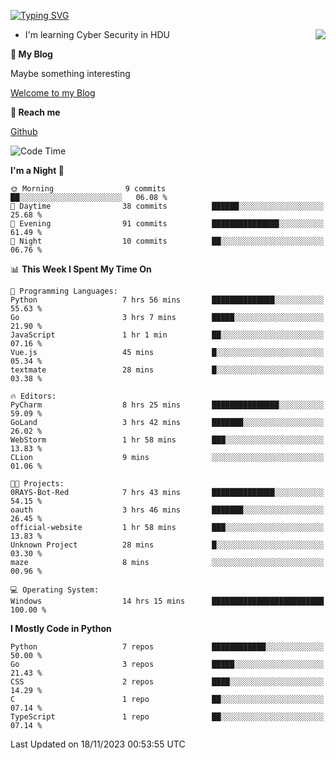 [![Typing SVG](https://readme-typing-svg.herokuapp.com?font=Fira+Code&pause=1000&random=false&width=450&height=60&lines=Hello+%F0%9F%91%8B%F0%9F%8F%BB;I'm+JBNRZ)](https://git.io/typing-svg)

<a href="#">
  <img align="right" src="https://github-readme-stats.vercel.app/api?username=JBNRZ&show_icons=true&bg_color=15,f2f7fd,E0EAFC" />
</a>

- I'm learning Cyber Security in HDU

 **🌱 My Blog**

Maybe something interesting

[Welcome to my Blog](https://jbnrz.com.cn/)

 **💬 Reach me** 

[Github](https://github.com/JBNRZ)


<!--START_SECTION:waka-->
![Code Time](http://img.shields.io/badge/Code%20Time-93%20hrs%2034%20mins-blue)

**I'm a Night 🦉** 

```text
🌞 Morning                9 commits           ██░░░░░░░░░░░░░░░░░░░░░░░   06.08 % 
🌆 Daytime                38 commits          ██████░░░░░░░░░░░░░░░░░░░   25.68 % 
🌃 Evening                91 commits          ███████████████░░░░░░░░░░   61.49 % 
🌙 Night                  10 commits          ██░░░░░░░░░░░░░░░░░░░░░░░   06.76 % 
```


📊 **This Week I Spent My Time On** 

```text
💬 Programming Languages: 
Python                   7 hrs 56 mins       ██████████████░░░░░░░░░░░   55.63 % 
Go                       3 hrs 7 mins        █████░░░░░░░░░░░░░░░░░░░░   21.90 % 
JavaScript               1 hr 1 min          ██░░░░░░░░░░░░░░░░░░░░░░░   07.16 % 
Vue.js                   45 mins             █░░░░░░░░░░░░░░░░░░░░░░░░   05.34 % 
textmate                 28 mins             █░░░░░░░░░░░░░░░░░░░░░░░░   03.38 % 

🔥 Editors: 
PyCharm                  8 hrs 25 mins       ███████████████░░░░░░░░░░   59.09 % 
GoLand                   3 hrs 42 mins       ███████░░░░░░░░░░░░░░░░░░   26.02 % 
WebStorm                 1 hr 58 mins        ███░░░░░░░░░░░░░░░░░░░░░░   13.83 % 
CLion                    9 mins              ░░░░░░░░░░░░░░░░░░░░░░░░░   01.06 % 

🐱‍💻 Projects: 
0RAYS-Bot-Red            7 hrs 43 mins       ██████████████░░░░░░░░░░░   54.15 % 
oauth                    3 hrs 46 mins       ███████░░░░░░░░░░░░░░░░░░   26.45 % 
official-website         1 hr 58 mins        ███░░░░░░░░░░░░░░░░░░░░░░   13.83 % 
Unknown Project          28 mins             █░░░░░░░░░░░░░░░░░░░░░░░░   03.30 % 
maze                     8 mins              ░░░░░░░░░░░░░░░░░░░░░░░░░   00.96 % 

💻 Operating System: 
Windows                  14 hrs 15 mins      █████████████████████████   100.00 % 
```

**I Mostly Code in Python** 

```text
Python                   7 repos             ████████████░░░░░░░░░░░░░   50.00 % 
Go                       3 repos             █████░░░░░░░░░░░░░░░░░░░░   21.43 % 
CSS                      2 repos             ████░░░░░░░░░░░░░░░░░░░░░   14.29 % 
C                        1 repo              ██░░░░░░░░░░░░░░░░░░░░░░░   07.14 % 
TypeScript               1 repo              ██░░░░░░░░░░░░░░░░░░░░░░░   07.14 % 
```




 Last Updated on 18/11/2023 00:53:55 UTC
<!--END_SECTION:waka-->
